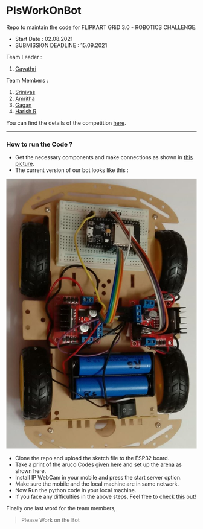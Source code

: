 # PlsWorkOnBot
Repo to maintain the code for FLIPKART GRiD 3.0 - ROBOTICS CHALLENGE.
- Start Date : 02.08.2021
- SUBMISSION DEADLINE : 15.09.2021

Team Leader :
1. [Gayathri]

Team Members :
1. [Srinivas]
2. [Amritha]
3. [Gagan]
4. [Harish R]


You can find the details of the competition [here].

[here]: https://dare2compete.com/hackathon/flipkart-grid-30-robotics-challenge-flipkart-grid-30-flipkart-175210?lb=2IBbUeg#tab-detail
[Srinivas]: https://github.com/Srrrrini
[Harish R]: https://github.com/HR-1-1
[Gayathri]: https://github.com/Gayathriboddu2001
[Amritha]: https://github.com/amritha3212
[Gagan]: https://github.com/gagandeep25
---

### How to run the Code ?

- Get the necessary components and make connections as shown in [this picture].
- The current version of our bot looks like this :

![Bot version 1](https://github.com/HR-1-1/PlsWorkOnBot/blob/main/Bot%20Pictures/Bot%20v1.jpeg)

- Clone the repo and upload the sketch file to the ESP32 board.
- Take a print of the aruco Codes [given here] and set up the [arena] as shown here.
- Install IP WebCam in your mobile and press the start server option.
- Make sure the mobile and the local machine are in same network.
- Now Run the python code in your local machine.
- If you face any difficulties in the above steps, Feel free to check [this] out!

[this picture]: (https://github.com/HR-1-1/PlsWorkOnBot/blob/main/Bot%20Pictures/Connections.png)
[given here]: https://github.com/HR-1-1/PlsWorkOnBot/tree/main/arUco_Codes
[arena]: https://github.com/HR-1-1/PlsWorkOnBot/blob/main/Simulations/Arena.png
[this]: http://www.lasesp.com/article/16300624989611547/ESP32_WiFi%20Bot%20Controlled%20by%20Python


Finally one last word for the team members,
> Please Work on the Bot
